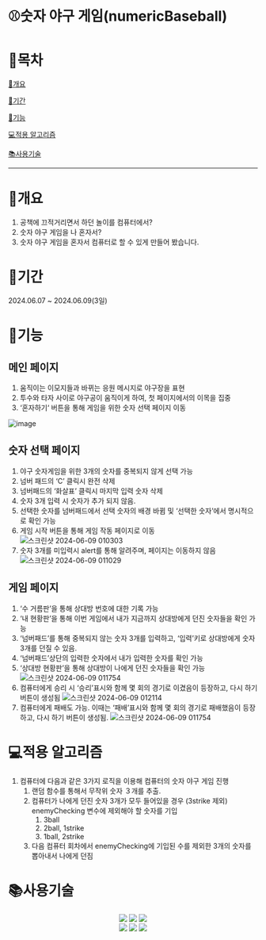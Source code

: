 # ⚾숫자 야구 게임(numericBaseball)

# 📄목차

[🛶개요](#개요)

[📅기간](#기간)

[📘기능](#기능)

[💻적용 알고리즘](#적용-알고리즘)

[📚사용기술](#사용기술)

---

# 🛶개요

1. 공책에 끄적거리면서 하던 놀이를 컴퓨터에서?
2. 숫자 야구 게임을 나 혼자서?
3. 숫자 야구 게임을 혼자서 컴퓨터로 할 수 있게 만들어 봤습니다.

# 📅기간

2024.06.07 ~ 2024.06.09(3일)

# 📘기능

## 메인 페이지

1. 움직이는 이모지들과 바뀌는 응원 메시지로 야구장을 표현
2. 투수와 타자 사이로 야구공이 움직이게 하여, 첫 페이지에서의 이목을 집중
3. ‘혼자하기‘ 버튼을 통해 게임을 위한 숫자 선택 페이지 이동

![image](https://github.com/KimBeomGi/numericBaseball/assets/128961042/5e11a9e7-5449-4f85-a264-5fc064b11910)

## 숫자 선택 페이지

1. 야구 숫자게임을 위한 3개의 숫자를 중복되지 않게 선택 가능
2. 넘버 패드의 ‘C’ 클릭시 완전 삭제
3. 넘버패드의 ‘화살표’ 클릭시 마지막 입력 숫자 삭제
4. 숫자 3개 입력 시 숫자가 추가 되지 않음.
5. 선택한 숫자를  넘버패드에서 선택 숫자의 배경 바뀜 및 ‘선택한 숫자’에서 명시적으로 확인 가능
6. 게임 시작 버튼을 통해 게임 작동 페이지로 이동
![스크린샷 2024-06-09 010303](https://github.com/KimBeomGi/numericBaseball/assets/128961042/c9f46cfa-b17b-4aa7-974a-c505603fdf6e)
7. 숫자 3개를 미입력시 alert를 통해 알려주며, 페이지는 이동하지 않음
![스크린샷 2024-06-09 011029](https://github.com/KimBeomGi/numericBaseball/assets/128961042/117ca68e-814b-4b58-bafc-b65110fb9e53)

## 게임 페이지
1. ‘수 거름판’을 통해 상대방 번호에 대한 기록 가능
2. ‘내 현황판’을 통해 이번 게임에서 내가 지금까지 상대방에게 던진 숫자들을 확인 가능
3. ‘넘버패드’를 통해 중복되지 않는 숫자 3개를 입력하고, ‘입력’키로 상대방에게 숫자 3개를 던질 수 있음.
4. ‘넘버패드’상단의 입력한 숫자에서 내가 입력한 숫자를 확인 가능
5. ‘상대방 현황판’을 통해 상대방이 나에게 던진 숫자들을 확인 가능
![스크린샷 2024-06-09 011754](https://github.com/KimBeomGi/numericBaseball/assets/128961042/b00c6382-9815-4148-b1b2-8c8ca49c2c7a)
6. 컴퓨터에게 승리 시 ‘승리’표시와 함께 몇 회의 경기로 이겼음이 등장하고, 다시 하기 버튼이 생성됨
![스크린샷 2024-06-09 012114](https://github.com/KimBeomGi/numericBaseball/assets/128961042/c87b2885-120a-4768-a3a6-71be64d38af0)
7. 컴퓨터에게 패배도 가능. 이때는 ‘패배’표시와 함께 몇 회의 경기로 패배했음이 등장하고, 다시 하기 버튼이 생성됨.
![스크린샷 2024-06-09 011754](https://github.com/KimBeomGi/numericBaseball/assets/128961042/1ce5873b-a046-4395-b528-16fc59018229)


# 💻적용 알고리즘

1. 컴퓨터에 다음과 같은 3가지 로직을 이용해 컴퓨터의 숫자 야구 게임 진행
    1. 랜덤 함수를 통해서 무작위 숫자 ３개를 추출.
    2. 컴퓨터가 나에게 던진 숫자 3개가 모두 들어있을 경우 (3strike 제외) enemyChecking 변수에 제외해야 할 숫자를 기입
        1. 3ball
        2. 2ball, 1strike
        3. 1ball, 2strike
    3. 다음 컴퓨터 회차에서 enemyChecking에 기입된 수를 제외한 3개의 숫자를 뽑아내서 나에게 던짐

# 📚사용기술
<div align=center>
  <img src="https://img.shields.io/badge/html5-E34F26?style=for-the-badge&logo=html5&logoColor=white"> 
  <img src="https://img.shields.io/badge/css-1572B6?style=for-the-badge&logo=css3&logoColor=white"> 
  <img src="https://img.shields.io/badge/javascript-F7DF1E?style=for-the-badge&logo=javascript&logoColor=black"> 
	 <br>
   <img src="https://img.shields.io/badge/python-3776AB?style=for-the-badge&logo=python&logoColor=white"> 
   <img src="https://img.shields.io/badge/django-092E20?style=for-the-badge&logo=django&logoColor=white">
	 <img src="https://img.shields.io/badge/mysql-4479A1?style=for-the-badge&logo=mysql&logoColor=white"> 
   <br>
</div>
